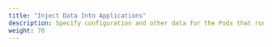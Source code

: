 ```yaml
---
title: "Inject Data Into Applications"
description: Specify configuration and other data for the Pods that run your workload.
weight: 70
---
```

